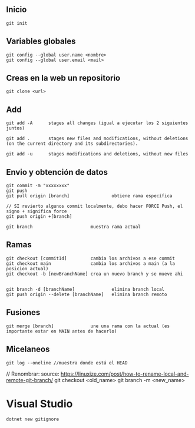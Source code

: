 ## Inicio
```
git init 
```
## Variables globales
```
git config --global user.name <nombre>
git config --global user.email <mail>
```

## Creas en la web un repositorio
```
git clone <url>
```

##  Add
```
git add -A      stages all changes (igual a ejecutar los 2 siguientes juntos)

git add .       stages new files and modifications, without deletions (on the current directory and its subdirectories).

git add -u      stages modifications and deletions, without new files
```

## Envio y obtención de datos
```
git commit -m "xxxxxxxx"
git push
git pull origin [branch]                obtiene rama específica

// SI revierto algunos commit localmente, debo hacer FORCE Push, el signo + significa force
git push origin +[branch]

git branch		                muestra rama actual
```

## Ramas
```
git checkout [commitId]         cambia los archivos a ese commit
git checkout main               cambia los archivos a main (a la posicion actual)
git checkout -b [newBranchName] crea un nuevo branch y se mueve ahi


git branch -d [branchName]              elimina branch local
git push origin --delete [branchName]   elimina branch remoto

```

## Fusiones
```
git merge [branch]              une una rama con la actual (es importante estar en MAIN antes de hacerlo)
```

## Micelaneos
```
git log --oneline //muestra donde está el HEAD
```



// Renombrar: source: https://linuxize.com/post/how-to-rename-local-and-remote-git-branch/
git checkout <old_name>
git branch -m <new_name>

# Visual Studio

```
dotnet new gitignore
```